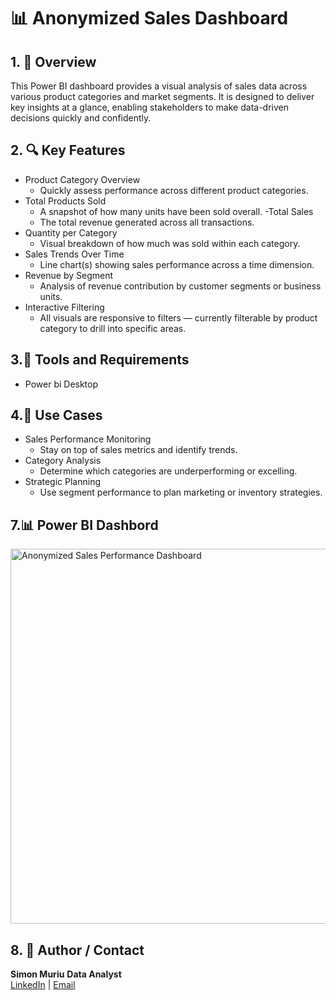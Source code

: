 <h1> 📊 Anonymized Sales Dashboard</h1>


<h2>1. 📄 Overview </h2>
This Power BI dashboard provides a visual analysis of sales data across various product categories and market segments. It is designed to deliver key insights at a glance, enabling stakeholders to make data-driven decisions quickly and confidently.

<h2>2. 🔍  Key Features </h2>

- Product Category Overview
  - Quickly assess performance across different product categories.
- Total Products Sold
  - A snapshot of how many units have been sold overall.
-Total Sales
  - The total revenue generated across all transactions.
- Quantity per Category
  - Visual breakdown of how much was sold within each category.
- Sales Trends Over Time
  - Line chart(s) showing sales performance across a time dimension.
- Revenue by Segment
  - Analysis of revenue contribution by customer segments or business units.
- Interactive Filtering
  - All visuals are responsive to filters — currently filterable by product category to drill into specific areas.

<h2>3.🧪 Tools and Requirements </h2>

- Power bi Desktop 

<h2>4.📌 Use Cases </h2>

- Sales Performance Monitoring
    - Stay on top of sales metrics and identify trends.
- Category Analysis
    - Determine which categories are underperforming or excelling.
- Strategic Planning
     - Use segment performance to plan marketing or inventory strategies.

<h2>7.📊  Power BI Dashbord</h2>

<img src="https://i.imgur.com/3EimyLS.png" alt=" Anonymized Sales Performance Dashboard" width="600"/>

<h2>8. 👤 Author / Contact </h2>

<b>Simon Muriu</b> 
<b>Data Analyst</b>  
[LinkedIn](https://www.linkedin.com/in/simon-muriu-0a1310251/) | 
[Email](mailto:smuriu06@gmail.com)


<!--
 ```diff
- text in red
+ text in green
! text in orange
# text in gray
@@ text in purple (and bold)@@
```
--!>
